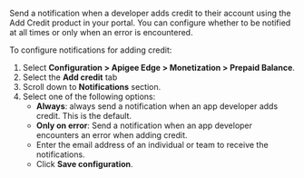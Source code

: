 Send a notification when a developer adds credit to their account using the Add Credit product in your portal. You can configure whether to be notified at all times or only when an error is encountered.

To configure notifications for adding credit:

1. Select **Configuration > Apigee Edge > Monetization > Prepaid Balance**.
2. Select the **Add credit** tab
3. Scroll down to **Notifications** section.
4. Select one of the following options:  
   * **Always**: always send a notification when an app developer adds credit. This is the default.  
   * **Only on error**: Send a notification when an app developer encounters an error when adding credit.  
   * Enter the email address of an individual or team to receive the notifications.  
   * Click **Save configuration**.